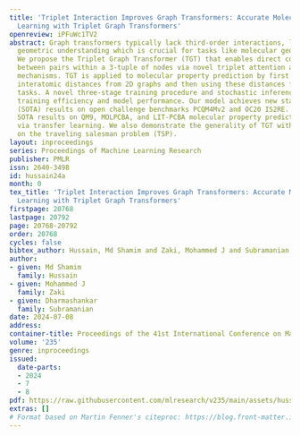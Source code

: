 ```yaml
---
title: 'Triplet Interaction Improves Graph Transformers: Accurate Molecular Graph
  Learning with Triplet Graph Transformers'
openreview: iPFuWc1TV2
abstract: Graph transformers typically lack third-order interactions, limiting their
  geometric understanding which is crucial for tasks like molecular geometry prediction.
  We propose the Triplet Graph Transformer (TGT) that enables direct communication
  between pairs within a 3-tuple of nodes via novel triplet attention and aggregation
  mechanisms. TGT is applied to molecular property prediction by first predicting
  interatomic distances from 2D graphs and then using these distances for downstream
  tasks. A novel three-stage training procedure and stochastic inference further improve
  training efficiency and model performance. Our model achieves new state-of-the-art
  (SOTA) results on open challenge benchmarks PCQM4Mv2 and OC20 IS2RE. We also obtain
  SOTA results on QM9, MOLPCBA, and LIT-PCBA molecular property prediction benchmarks
  via transfer learning. We also demonstrate the generality of TGT with SOTA results
  on the traveling salesman problem (TSP).
layout: inproceedings
series: Proceedings of Machine Learning Research
publisher: PMLR
issn: 2640-3498
id: hussain24a
month: 0
tex_title: 'Triplet Interaction Improves Graph Transformers: Accurate Molecular Graph
  Learning with Triplet Graph Transformers'
firstpage: 20768
lastpage: 20792
page: 20768-20792
order: 20768
cycles: false
bibtex_author: Hussain, Md Shamim and Zaki, Mohammed J and Subramanian, Dharmashankar
author:
- given: Md Shamim
  family: Hussain
- given: Mohammed J
  family: Zaki
- given: Dharmashankar
  family: Subramanian
date: 2024-07-08
address:
container-title: Proceedings of the 41st International Conference on Machine Learning
volume: '235'
genre: inproceedings
issued:
  date-parts:
  - 2024
  - 7
  - 8
pdf: https://raw.githubusercontent.com/mlresearch/v235/main/assets/hussain24a/hussain24a.pdf
extras: []
# Format based on Martin Fenner's citeproc: https://blog.front-matter.io/posts/citeproc-yaml-for-bibliographies/
---
```

